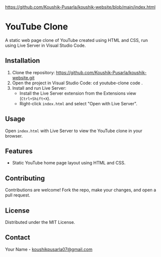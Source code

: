 https://github.com/Koushik-Pusarla/koushik-website/blob/main/index.html
# YouTube Clone
A static web page clone of YouTube created using HTML and CSS, run using Live Server in Visual Studio Code.

## Installation
1. Clone the repository:
   https://github.com/Koushik-Pusarla/koushik-website.git
2. Open the project in Visual Studio Code:
   cd youtube-clone
   code .
3. Install and run Live Server:
   - Install the Live Server extension from the Extensions view (`Ctrl+Shift+X`).
   - Right-click `index.html` and select "Open with Live Server".

## Usage
Open `index.html` with Live Server to view the YouTube clone in your browser.

## Features
- Static YouTube home page layout using HTML and CSS.

## Contributing
Contributions are welcome! Fork the repo, make your changes, and open a pull request.

## License
Distributed under the MIT License.

## Contact
Your Name - koushikpusarla07@gmail.com
